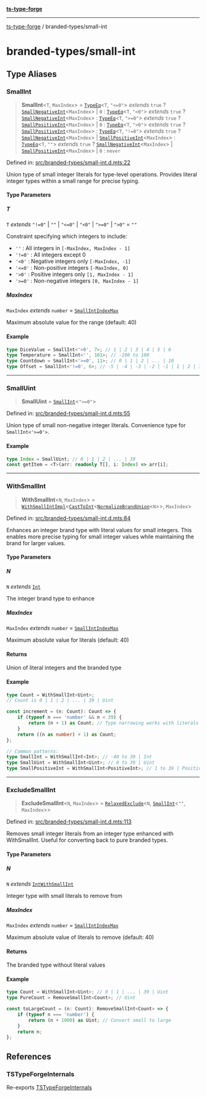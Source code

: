 [**ts-type-forge**](../README.md)

---

[ts-type-forge](../README.md) / branded-types/small-int

# branded-types/small-int

## Type Aliases

### SmallInt

> **SmallInt**\<`T`, `MaxIndex`\> = [`TypeEq`](../condition/eq.md#typeeq)\<`T`, `"<=0"`\> _extends_ `true` ? [`SmallNegativeInt`](brand/namespaces/TSTypeForgeInternals/README.md#smallnegativeint)\<`MaxIndex`\> \| `0` : [`TypeEq`](../condition/eq.md#typeeq)\<`T`, `"<0"`\> _extends_ `true` ? [`SmallNegativeInt`](brand/namespaces/TSTypeForgeInternals/README.md#smallnegativeint)\<`MaxIndex`\> : [`TypeEq`](../condition/eq.md#typeeq)\<`T`, `">=0"`\> _extends_ `true` ? [`SmallPositiveInt`](brand/namespaces/TSTypeForgeInternals/README.md#smallpositiveint)\<`MaxIndex`\> \| `0` : [`TypeEq`](../condition/eq.md#typeeq)\<`T`, `">0"`\> _extends_ `true` ? [`SmallPositiveInt`](brand/namespaces/TSTypeForgeInternals/README.md#smallpositiveint)\<`MaxIndex`\> : [`TypeEq`](../condition/eq.md#typeeq)\<`T`, `"!=0"`\> _extends_ `true` ? [`SmallNegativeInt`](brand/namespaces/TSTypeForgeInternals/README.md#smallnegativeint)\<`MaxIndex`\> \| [`SmallPositiveInt`](brand/namespaces/TSTypeForgeInternals/README.md#smallpositiveint)\<`MaxIndex`\> : [`TypeEq`](../condition/eq.md#typeeq)\<`T`, `""`\> _extends_ `true` ? [`SmallNegativeInt`](brand/namespaces/TSTypeForgeInternals/README.md#smallnegativeint)\<`MaxIndex`\> \| [`SmallPositiveInt`](brand/namespaces/TSTypeForgeInternals/README.md#smallpositiveint)\<`MaxIndex`\> \| `0` : `never`

Defined in: [src/branded-types/small-int.d.mts:22](https://github.com/noshiro-pf/ts-type-forge/blob/main/src/branded-types/small-int.d.mts#L22)

Union type of small integer literals for type-level operations.
Provides literal integer types within a small range for precise typing.

#### Type Parameters

##### T

`T` _extends_ `"!=0"` \| `""` \| `"<=0"` \| `"<0"` \| `">=0"` \| `">0"` = `""`

Constraint specifying which integers to include:

- `''` : All integers in `[-MaxIndex, MaxIndex - 1]`
- `'!=0'` : All integers except 0
- `'<0'` : Negative integers only `[-MaxIndex, -1]`
- `'<=0'` : Non-positive integers `[-MaxIndex, 0]`
- `'>0'` : Positive integers only `[1, MaxIndex - 1]`
- `'>=0'` : Non-negative integers `[0, MaxIndex - 1]`

##### MaxIndex

`MaxIndex` _extends_ `number` = [`SmallIntIndexMax`](brand/namespaces/TSTypeForgeInternals/README.md#smallintindexmax)

Maximum absolute value for the range (default: 40)

#### Example

```ts
type DiceValue = SmallInt<'>0', 7>; // 1 | 2 | 3 | 4 | 5 | 6
type Temperature = SmallInt<'', 101>; // -100 to 100
type Countdown = SmallInt<'>=0', 11>; // 0 | 1 | 2 | ... | 10
type Offset = SmallInt<'!=0', 6>; // -5 | -4 | -3 | -2 | -1 | 1 | 2 | 3 | 4 | 5
```

---

### SmallUint

> **SmallUint** = [`SmallInt`](#smallint)\<`">=0"`\>

Defined in: [src/branded-types/small-int.d.mts:55](https://github.com/noshiro-pf/ts-type-forge/blob/main/src/branded-types/small-int.d.mts#L55)

Union type of small non-negative integer literals.
Convenience type for `SmallInt<'>=0'>`.

#### Example

```ts
type Index = SmallUint; // 0 | 1 | 2 | ... | 39
const getItem = <T>(arr: readonly T[], i: Index) => arr[i];
```

---

### WithSmallInt

> **WithSmallInt**\<`N`, `MaxIndex`\> = [`WithSmallIntImpl`](brand/namespaces/TSTypeForgeInternals/README.md#withsmallintimpl)\<[`CastToInt`](brand/namespaces/TSTypeForgeInternals/README.md#casttoint)\<[`NormalizeBrandUnion`](brand/README.md#normalizebrandunion)\<`N`\>\>, `MaxIndex`\>

Defined in: [src/branded-types/small-int.d.mts:84](https://github.com/noshiro-pf/ts-type-forge/blob/main/src/branded-types/small-int.d.mts#L84)

Enhances an integer brand type with literal values for small integers.
This enables more precise typing for small integer values while maintaining
the brand for larger values.

#### Type Parameters

##### N

`N` _extends_ [`Int`](int.md#int)

The integer brand type to enhance

##### MaxIndex

`MaxIndex` _extends_ `number` = [`SmallIntIndexMax`](brand/namespaces/TSTypeForgeInternals/README.md#smallintindexmax)

Maximum absolute value for literals (default: 40)

#### Returns

Union of literal integers and the branded type

#### Example

```ts
type Count = WithSmallInt<Uint>;
// Count is 0 | 1 | 2 | ... | 39 | Uint

const increment = (n: Count): Count => {
    if (typeof n === 'number' && n < 39) {
        return (n + 1) as Count; // Type narrowing works with literals
    }
    return ((n as number) + 1) as Count;
};

// Common patterns:
type SmallInt = WithSmallInt<Int>; // -40 to 39 | Int
type SmallUint = WithSmallInt<Uint>; // 0 to 39 | Uint
type SmallPositiveInt = WithSmallInt<PositiveInt>; // 1 to 39 | PositiveInt
```

---

### ExcludeSmallInt

> **ExcludeSmallInt**\<`N`, `MaxIndex`\> = [`RelaxedExclude`](../record/std.md#relaxedexclude)\<`N`, [`SmallInt`](#smallint)\<`""`, `MaxIndex`\>\>

Defined in: [src/branded-types/small-int.d.mts:113](https://github.com/noshiro-pf/ts-type-forge/blob/main/src/branded-types/small-int.d.mts#L113)

Removes small integer literals from an integer type enhanced with WithSmallInt.
Useful for converting back to pure branded types.

#### Type Parameters

##### N

`N` _extends_ [`IntWithSmallInt`](int.md#intwithsmallint)

Integer type with small literals to remove from

##### MaxIndex

`MaxIndex` _extends_ `number` = [`SmallIntIndexMax`](brand/namespaces/TSTypeForgeInternals/README.md#smallintindexmax)

Maximum absolute value of literals to remove (default: 40)

#### Returns

The branded type without literal values

#### Example

```ts
type Count = WithSmallInt<Uint>; // 0 | 1 | ... | 39 | Uint
type PureCount = RemoveSmallInt<Count>; // Uint

const toLargeCount = (n: Count): RemoveSmallInt<Count> => {
    if (typeof n === 'number') {
        return (n + 1000) as Uint; // Convert small to large
    }
    return n;
};
```

## References

### TSTypeForgeInternals

Re-exports [TSTypeForgeInternals](brand/namespaces/TSTypeForgeInternals/README.md)
